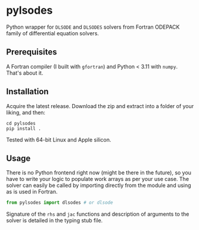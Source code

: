 # pylsodes
Python wrapper for `DLSODE` and `DLSODES` solvers from Fortran ODEPACK family of differential equation solvers.

## Prerequisites
A Fortran compiler (I built with `gfortran`) and Python < 3.11 with `numpy`. That's about it.

## Installation
Acquire the latest release. Download the zip and extract into a folder of your liking, and then:
```
cd pylsodes
pip install .
```

Tested with 64-bit Linux and Apple silicon.

## Usage
There is no Python frontend right now (might be there in the future), so you have to write your logic to populate work arrays as per your use case. The solver can easily be called by importing directly from the module and using as is used in Fortran.

```python
from pylsodes import dlsodes # or dlsode
```

Signature of the `rhs` and `jac` functions and description of arguments to the solver is detailed in the typing stub file.
